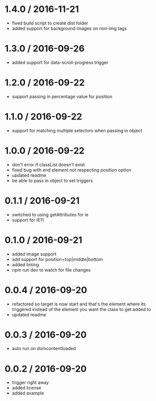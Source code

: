 
1.4.0 / 2016-11-21
==================

  * fixed build script to create dist folder
  * added support for background images on non-img tags

1.3.0 / 2016-09-26
==================

  * added support for data-scroll-progress trigger

1.2.0 / 2016-09-22
==================

  * support passing in percentage value for position

1.1.0 / 2016-09-22
==================

  * support for matching multiple selectors when passing in object

1.0.0 / 2016-09-22
==================

  * don't error if classList doesn't exist
  * fixed bug with end element not respecting position option
  * updated readme
  * be able to pass in object to set triggers

0.1.1 / 2016-09-21
==================

  * switched to using getAttributes for ie
  * support for IE11

0.1.0 / 2016-09-21
==================

  * added image support
  * add support for position=top|middle|bottom
  * added linting
  * npm run dev to watch for file changes

0.0.4 / 2016-09-20
==================

  * refactored so target is now start and that's the element where its triggered instead of the element you want the class to get added to
  * updated readme

0.0.3 / 2016-09-20
==================

  * auto run on domcontentloaded

0.0.2 / 2016-09-20
==================

  * trigger right away
  * added license
  * added example
